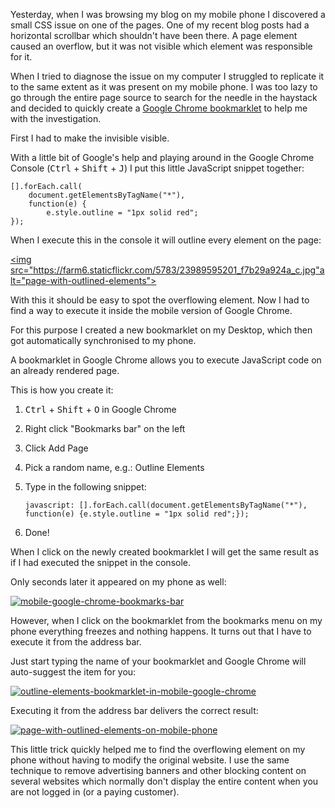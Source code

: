 ﻿<!--
    Published: 2015-12-31 01:15
    Author: Dustin Moris Gorski
    Title: Diagnosing CSS issues on mobile devices with Google Chrome bookmarklets
    Tags: css google-chrome
-->
Yesterday, when I was browsing my blog on my mobile phone I discovered a small CSS issue on one of the pages. One of my recent blog posts had a horizontal scrollbar which shouldn't have been there. A page element caused an overflow, but it was not visible which element was responsible for it.

When I tried to diagnose the issue on my computer I struggled to replicate it to the same extent as it was present on my mobile phone. I was too lazy to go through the entire page source to search for the needle in the haystack and decided to quickly create a [Google Chrome bookmarklet](https://support.google.com/chrome/answer/95745?hl=en) to help me with the investigation.

First I had to make the invisible visible.

With a little bit of Google's help and playing around in the Google Chrome Console (<kbd>Ctrl</kbd> + <kbd>Shift</kbd> + <kbd>J</kbd>) I put this little JavaScript snippet together:

<pre><code>[].forEach.call(
    document.getElementsByTagName("*"),
    function(e) { 
        e.style.outline = "1px solid red";
});</code></pre>

When I execute this in the console it will outline every element on the page:

<a href="https://www.flickr.com/photos/130657798@N05/23989595201/in/dateposted-public/" title="page-with-outlined-elements"><img src="https://farm6.staticflickr.com/5783/23989595201_f7b29a924a_c.jpg"alt="page-with-outlined-elements"></a>

With this it should be easy to spot the overflowing element. Now I had to find a way to execute it inside the mobile version of Google Chrome.

For this purpose I created a new bookmarklet on my Desktop, which then got automatically synchronised to my phone.

A bookmarklet in Google Chrome allows you to execute JavaScript code on an already rendered page.

This is how you create it:

1.  <kbd>Ctrl</kbd> + <kbd>Shift</kbd> + <kbd>O</kbd> in Google Chrome
2.  Right click &quot;Bookmarks bar&quot; on the left
3.  Click Add Page
4.  Pick a random name, e.g.: Outline Elements
5.  Type in the following snippet:

    `javascript: [].forEach.call(document.getElementsByTagName("*"), function(e) {e.style.outline = "1px solid red";});
  `
6.  Done!

When I click on the newly created bookmarklet I will get the same result as if I had executed the snippet in the console.

Only seconds later it appeared on my phone as well:

<a href="https://www.flickr.com/photos/130657798@N05/23447431843/in/dateposted-public/" title="mobile-google-chrome-bookmarks-bar"><img class="half-width" src="https://farm2.staticflickr.com/1480/23447431843_deb816c10b_o.png" alt="mobile-google-chrome-bookmarks-bar"></a>

However, when I click on the bookmarklet from the bookmarks menu on my phone everything freezes and nothing happens. It turns out that I have to execute it from the address bar.

Just start typing the name of your bookmarklet and Google Chrome will auto-suggest the item for you:

<a href="https://www.flickr.com/photos/130657798@N05/23991652851/in/dateposted-public/" title="outline-elements-bookmarklet-in-mobile-google-chrome"><img class="half-width" src="https://farm6.staticflickr.com/5781/23991652851_1d9acee307_o.png" alt="outline-elements-bookmarklet-in-mobile-google-chrome"></a>

Executing it from the address bar delivers the correct result:

<a href="https://www.flickr.com/photos/130657798@N05/24074392275/in/dateposted-public/" title="page-with-outlined-elements-on-mobile-phone"><img class="half-width" src="https://farm2.staticflickr.com/1685/24074392275_2446d6a4fd_o.png" alt="page-with-outlined-elements-on-mobile-phone"></a>

This little trick quickly helped me to find the overflowing element on my phone without having to modify the original website. I use the same technique to remove advertising banners and other blocking content on several websites which normally don't display the entire content when you are not logged in (or a paying customer).